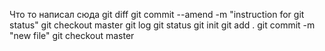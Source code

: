 Что то написал сюда
git diff
git commit --amend -m "instruction for git status"
git checkout master
git log
git status
git init
git add .
git commit -m "new file"
git checkout master